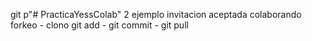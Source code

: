 git p"# PracticaYessColab" 
2 ejemplo 
invitacion aceptada
colaborando
forkeo - clono
git add - git commit - git pull